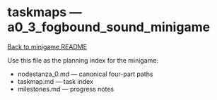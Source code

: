 # taskmaps — a0_3_fogbound_sound_minigame

[Back to minigame README](../README.md)

Use this file as the planning index for the minigame:

- nodestanza_0.md — canonical four-part paths
- taskmap.md — task index
- milestones.md — progress notes
